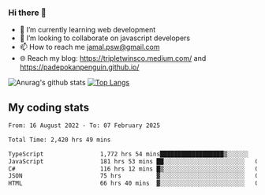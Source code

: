 ### Hi there 👋

<!--
**padepokanpenguin/padepokanpenguin** is a ✨ _special_ ✨ repository because its `README.md` (this file) appears on your GitHub profile.
-->

- 🌱 I’m currently learning  web development
- 👯 I’m looking to collaborate on javascript developers
- 📫 How to reach me jamal.psw@gmail.com
- 🌐 Reach my blog:
   https://tripletwinsco.medium.com/ and
   https://padepokanpenguin.github.io/

![Anurag's github stats](https://github-readme-stats.vercel.app/api?username=padepokanpenguin&count_private=true&disable_animations=false&show_icons=true&theme=default)
[![Top Langs](https://github-readme-stats.vercel.app/api/top-langs/?username=padepokanpenguin&theme=default&layout=compact)](https://github.com/padepokanpenguin)

## My coding stats

<!--START_SECTION:waka-->

```txt
From: 16 August 2022 - To: 07 February 2025

Total Time: 2,420 hrs 49 mins

TypeScript                1,772 hrs 54 mins██████████████████▒░░░░░░   73.24 %
JavaScript                181 hrs 53 mins ██░░░░░░░░░░░░░░░░░░░░░░░   07.51 %
C#                        116 hrs 12 mins █▒░░░░░░░░░░░░░░░░░░░░░░░   04.80 %
JSON                      75 hrs          ▓░░░░░░░░░░░░░░░░░░░░░░░░   03.10 %
HTML                      66 hrs 40 mins  ▓░░░░░░░░░░░░░░░░░░░░░░░░   02.75 %
```

<!--END_SECTION:waka-->


